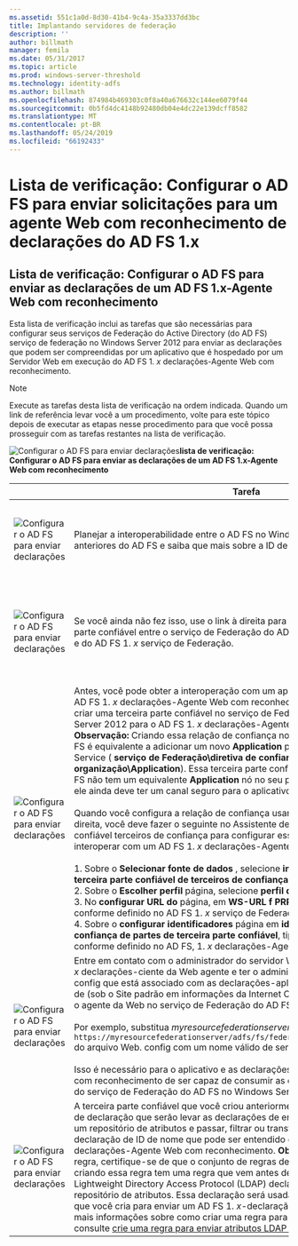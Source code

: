 ```yaml
---
ms.assetid: 551c1a0d-8d30-41b4-9c4a-35a3337dd3bc
title: Implantando servidores de federação
description: ''
author: billmath
manager: femila
ms.date: 05/31/2017
ms.topic: article
ms.prod: windows-server-threshold
ms.technology: identity-adfs
ms.author: billmath
ms.openlocfilehash: 874984b469303c0f8a40a676632c144ee6079f44
ms.sourcegitcommit: 0b5fd4dc4148b92480db04e4dc22e139dcff8582
ms.translationtype: MT
ms.contentlocale: pt-BR
ms.lasthandoff: 05/24/2019
ms.locfileid: "66192433"
---
```

# <a name="checklist-configuring-ad-fs-to-send-claims-to-an-ad-fs-1x-claims-aware-web-agent"></a>Lista de verificação: Configurar o AD FS para enviar solicitações para um agente Web com reconhecimento de declarações do AD FS 1.x

  
## <a name="checklist-configuring-ad-fs-to-send-claims-to-an-adfs1x-claims-aware-web-agent"></a>Lista de verificação: Configurar o AD FS para enviar as declarações de um AD FS 1.x\-Agente Web com reconhecimento  
Esta lista de verificação inclui as tarefas que são necessárias para configurar seus serviços de Federação do Active Directory \(do AD FS\) serviço de federação no Windows Server 2012 para enviar as declarações que podem ser compreendidas por um aplicativo que é hospedado por um Servidor Web em execução do AD FS 1. *x* declarações\-Agente Web com reconhecimento.  
  
> [!NOTE]  
> Execute as tarefas desta lista de verificação na ordem indicada. Quando um link de referência levar você a um procedimento, volte para este tópico depois de executar as etapas nesse procedimento para que você possa prosseguir com as tarefas restantes na lista de verificação.  
  
![Configurar o AD FS para enviar declarações](media/2b05dce3-938f-4168-9b8f-1f4398cbdb9b.gif)**lista de verificação: Configurar o AD FS para enviar as declarações de um AD FS 1.x\-Agente Web com reconhecimento**  
  
||Tarefa|Referência|  
|-|--------|-------------|  
|![Configurar o AD FS para enviar declarações](media/icon_checkboxo.gif)|Planejar a interoperabilidade entre o AD FS no Windows Server 2012 e versões anteriores do AD FS e saiba que mais sobre a ID de nome de tipo de declaração.|![Configurar o AD FS para enviar declarações](media/faa393df-4856-4431-9eda-4f4e5be72a90.gif)[planejamento para interoperabilidade com o AD FS 1.x](https://technet.microsoft.com/library/ff678040.aspx)|  
|![Configurar o AD FS para enviar declarações](media/icon_checkboxo.gif)|Se você ainda não fez isso, use o link à direita para primeiro criar uma terceira parte confiável entre o serviço de Federação do AD FS no Windows Server 2012 e do AD FS 1. *x* serviço de Federação.|[Lista de verificação: Como configurar o AD FS para enviar declarações a um Serviço de Federação do AD FS 1.x](Checklist--Configuring-AD-FS-to-Send-Claims-to-an-AD-FS-1.x-Federation-Service.md)|  
|![Configurar o AD FS para enviar declarações](media/icon_checkboxo.gif)|Antes, você pode obter a interoperação com um aplicativo que é hospedado pelo AD FS 1. *x* declarações\-Agente Web com reconhecimento, você deve primeiro criar uma terceira parte confiável no serviço de Federação do AD FS no Windows Server 2012 para o AD FS 1. *x* declarações\-Agente Web com reconhecimento. **Observação:** Criando essa relação de confiança no serviço de Federação do AD FS é equivalente a adicionar um novo **Application** para o AD FS 1.x Federation Service \( **serviço de Federação\\diretiva de confiança\\ Minha organização\\Application**\). Essa terceira parte confiável é necessário porque o AD FS não tem um equivalente **Application** nó no seu próprio snap\-no. No entanto, ele ainda deve ter um canal seguro para o aplicativo.<br /><br />Quando você configura a relação de confiança usando o procedimento no link à direita, você deve fazer o seguinte no Assistente de adição de terceira parte confiável terceiros de confiança para configurar essa relação de confiança para interoperar com um AD FS 1. *x* declarações\-Agente Web com reconhecimento:<br /><br />1.  Sobre o **Selecionar fonte de dados** , selecione **inserir os dados sobre a terceira parte confiável de terceiros de confiança manualmente**.<br />2.  Sobre o **Escolher perfil** página, selecione **perfil do AD FS 1.0 e 1.1**.<br />3.  No **configurar URL do** página, em **WS\-URL f PRP**, tipo o **URL do aplicativo** conforme definido no AD FS 1. *x* serviço de Federação do parceiro.<br />4.  Sobre o **configurar identificadores** página em **identificador de relação de confiança de partes de terceira parte confiável**, tipo o **URL do aplicativo** conforme definido no AD FS, 1. *x* declarações\-Agente Web com reconhecimento|![Configurar o AD FS para enviar declarações](media/faa393df-4856-4431-9eda-4f4e5be72a90.gif)[criar um Relying Party Trust Manually](../../ad-fs/operations/Create-a-Relying-Party-Trust.md)|  
|![Configurar o AD FS para enviar declarações](media/icon_checkboxo.gif)|Entre em contato com o administrador do servidor Web em execução do AD FS 1. *x* declarações\-ciente da Web agente e ter o administrador edite o arquivo Web. config que está associado com as declarações\-aplicativo com reconhecimento de \(sob o Site padrão em informações da Internet Os serviços \(IIS\) \) para apontar o agente da Web no serviço de Federação do AD FS.<br /><br />Por exemplo, substitua *myresourcefederationserver* na marca `<fs> https://myresourcefederationserver/adfs/fs/federationserverservice.asmx</fs>` do arquivo Web. config com um nome válido de servidor de Federação do AD FS.<br /><br />Isso é necessário para o aplicativo e as declarações do AD FS 1.x\-Agente Web com reconhecimento de ser capaz de consumir as declarações que são enviadas do serviço de Federação do AD FS no Windows Server 2012.|N\/A|  
|![Configurar o AD FS para enviar declarações](media/icon_checkboxo.gif)|A terceira parte confiável que você criou anteriormente, você precisa criar regras de declaração que serão levar as declarações de entrada que foram extraídas de um repositório de atributos e passar, filtrar ou transformá-los em um tipo de declaração de ID de nome que pode ser entendido e consumido pelo O AD FS 1. *x* declarações\-Agente Web com reconhecimento. **Observação:** Antes de criar essa regra, certifique-se de que o conjunto de regras de declaração em que você está criando essa regra tem uma regra que vem antes de ele que extrai primeiro um Lightweight Directory Access Protocol \(LDAP\) declaração de atributo de um repositório de atributos. Essa declaração será usada como entrada para a regra que você cria para enviar um AD FS 1. *x*\-declaração compatível com. Para obter mais informações sobre como criar uma regra para extrair um atributo LDAP, consulte [crie uma regra para enviar atributos LDAP como declarações](../../ad-fs/operations/Create-a-Rule-to-Send-LDAP-Attributes-as-Claims.md).|![Configurar o AD FS para enviar declarações](media/faa393df-4856-4431-9eda-4f4e5be72a90.gif)[criar uma regra para enviar um AD FS 1.x declaração compatível com](../../ad-fs/operations/Create-a-Rule-to-Send-an-AD-FS-1x-Compatible-Claim.md)|  
  

